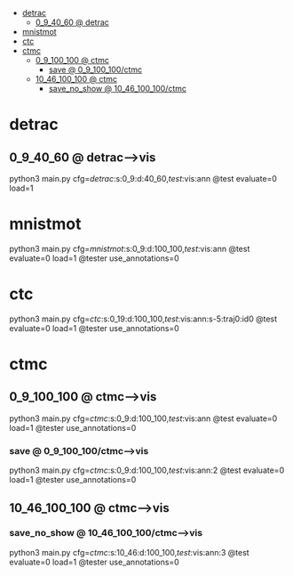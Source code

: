 <!-- MarkdownTOC -->

- [detrac](#detra_c_)
    - [0_9_40_60       @ detrac](#0_9_40_60___detrac_)
- [mnistmot](#mnistmo_t_)
- [ctc](#ctc_)
- [ctmc](#ctm_c_)
    - [0_9_100_100       @ ctmc](#0_9_100_100___ctmc_)
        - [save       @ 0_9_100_100/ctmc](#save___0_9_100_100_ctmc_)
    - [10_46_100_100       @ ctmc](#10_46_100_100___ctmc_)
        - [save_no_show       @ 10_46_100_100/ctmc](#save_no_show___10_46_100_100_ctmc_)

<!-- /MarkdownTOC -->


<a id="detra_c_"></a>
# detrac

<a id="0_9_40_60___detrac_"></a>
## 0_9_40_60       @ detrac-->vis
python3 main.py cfg=_detrac_:s:0_9:d:40_60,_test_:vis:ann @test evaluate=0 load=1

<a id="mnistmo_t_"></a>
# mnistmot       
python3 main.py cfg=_mnistmot_:s:0_9:d:100_100,_test_:vis:ann @test evaluate=0 load=1 @tester use_annotations=0

<a id="ctc_"></a>
# ctc       
python3 main.py cfg=_ctc_:s:0_19:d:100_100,_test_:vis:ann:s-5:traj0:id0 @test evaluate=0 load=1 @tester use_annotations=0

<a id="ctm_c_"></a>
# ctmc       
<a id="0_9_100_100___ctmc_"></a>
## 0_9_100_100       @ ctmc-->vis
python3 main.py cfg=_ctmc_:s:0_9:d:100_100,_test_:vis:ann @test evaluate=0 load=1 @tester use_annotations=0

<a id="save___0_9_100_100_ctmc_"></a>
### save       @ 0_9_100_100/ctmc-->vis

python3 main.py cfg=_ctmc_:s:0_9:d:100_100,_test_:vis:ann:2 @test evaluate=0 load=1 @tester use_annotations=0

<a id="10_46_100_100___ctmc_"></a>
## 10_46_100_100       @ ctmc-->vis

<a id="save_no_show___10_46_100_100_ctmc_"></a>
### save_no_show       @ 10_46_100_100/ctmc-->vis
python3 main.py cfg=_ctmc_:s:10_46:d:100_100,_test_:vis:ann:3 @test evaluate=0 load=1 @tester use_annotations=0